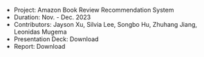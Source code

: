 - Project: Amazon Book Review Recommendation System
- Duration: Nov. - Dec. 2023
- Contributors: Jayson Xu, Silvia Lee, Songbo Hu, Zhuhang Jiang, Leonidas Mugema
- Presentation Deck: Download
- Report: Download

